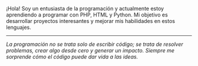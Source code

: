 
¡Hola! Soy un entusiasta de la programación y actualmente estoy aprendiendo a programar con PHP, HTML y Python. Mi objetivo es desarrollar proyectos interesantes y mejorar mis habilidades en estos lenguajes.

---

*La programación no se trata solo de escribir código; se trata de resolver problemas, crear algo desde cero y generar un impacto. Siempre me sorprende cómo el código puede dar vida a las ideas.*
